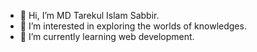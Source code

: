 - 👋 Hi, I’m MD Tarekul Islam Sabbir.
- 👀 I’m interested in exploring the worlds of knowledges.
- 🌱 I’m currently learning web development.

